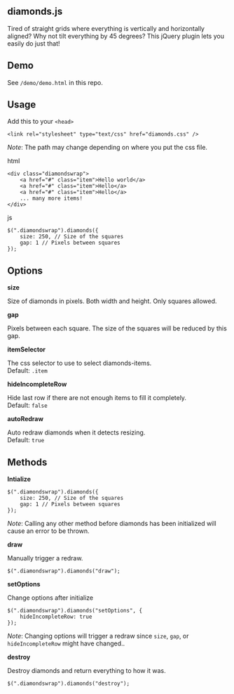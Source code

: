 ## diamonds.js

Tired of straight grids where everything is vertically and horizontally aligned? Why not tilt everything by 45 degrees? This jQuery plugin lets you easily do just that!

## Demo

See `/demo/demo.html` in this repo.

## Usage

Add this to your `<head>`
	
	<link rel="stylesheet" type="text/css" href="diamonds.css" />

*Note*: The path may change depending on where you put the css file.

html

	<div class="diamondswrap">
	    <a href="#" class="item">Hello world</a>
	    <a href="#" class="item">Hello</a>
	    <a href="#" class="item">Hello</a>
	    ... many more items!
    </div>

js

	$(".diamondswrap").diamonds({
	    size: 250, // Size of the squares
	    gap: 1 // Pixels between squares
	});

## Options

**size**

Size of diamonds in pixels. Both width and height. Only squares allowed.

**gap**

Pixels between each square. The size of the squares will be reduced by this gap.

**itemSelector**

The css selector to use to select diamonds-items.  
Default: `.item`

**hideIncompleteRow**

Hide last row if there are not enough items to fill it completely.  
Default: `false`

**autoRedraw**

Auto redraw diamonds when it detects resizing.  
Default: `true`

## Methods

**Intialize**

	$(".diamondswrap").diamonds({
	    size: 250, // Size of the squares
	    gap: 1 // Pixels between squares
	});

*Note*: Calling any other method before diamonds has been initialized will cause an error to be thrown.

**draw**

Manually trigger a redraw. 

	$(".diamondswrap").diamonds("draw");

**setOptions**

Change options after initialize

	$(".diamondswrap").diamonds("setOptions", {
	    hideIncompleteRow: true
	});

*Note*: Changing options will trigger a redraw since `size`, `gap`, or `hideIncompleteRow` might have changed..

**destroy**

Destroy diamonds and return everything to how it was.

	$(".diamondswrap").diamonds("destroy");